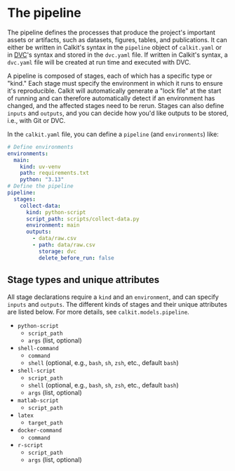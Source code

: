 # The pipeline

The pipeline
defines the processes that produce
the project's important assets or artifacts, such as datasets,
figures, tables, and publications.
It can either be written in Calkit's syntax in the `pipeline` object
of `calkit.yaml` or in
[DVC](https://dvc.org)'s syntax and stored in the `dvc.yaml` file.
If written in Calkit's syntax, a `dvc.yaml` file will be created at
run time and executed with DVC.

A pipeline is composed of stages,
each of which has a specific type or "kind."
Each stage must specify the environment in which it runs to ensure it's
reproducible.
Calkit will automatically generate a "lock file" at the start of running
and can therefore automatically detect if an environment has changed,
and the affected stages need to be rerun.
Stages can also define `inputs` and `outputs`,
and you can decide how you'd like outputs to be stored, i.e., with Git or DVC.

In the `calkit.yaml` file, you can define a `pipeline`
(and `environments`) like:

```yaml
# Define environments
environments:
  main:
    kind: uv-venv
    path: requirements.txt
    python: "3.13"
# Define the pipeline
pipeline:
  stages:
    collect-data:
      kind: python-script
      script_path: scripts/collect-data.py
      environment: main
      outputs:
        - data/raw.csv
        - path: data/raw.csv
          storage: dvc
          delete_before_run: false
```

## Stage types and unique attributes

All stage declarations require a `kind` and an `environment`,
and can specify `inputs` and `outputs`.
The different kinds of stages and their unique attributes are listed below.
For more details, see `calkit.models.pipeline`.

- `python-script`
  - `script_path`
  - `args` (list, optional)
- `shell-command`
  - `command`
  - `shell` (optional, e.g., `bash`, `sh`, `zsh`, etc., default `bash`)
- `shell-script`
  - `script_path`
  - `shell` (optional, e.g., `bash`, `sh`, `zsh`, etc., default `bash`)
  - `args` (list, optional)
- `matlab-script`
  - `script_path`
- `latex`
  - `target_path`
- `docker-command`
  - `command`
- `r-script`
  - `script_path`
  - `args` (list, optional)
